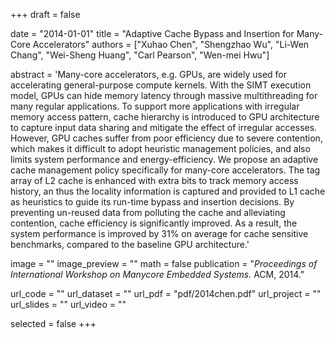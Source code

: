 +++
draft = false

date = "2014-01-01"
title = "Adaptive Cache Bypass and Insertion for Many-Core Accelerators"
authors = ["Xuhao Chen", "Shengzhao Wu", "Li-Wen Chang", "Wei-Sheng Huang", "Carl Pearson", "Wen-mei Hwu"]

abstract = 'Many-core accelerators, e.g. GPUs, are widely used for accelerating general-purpose compute kernels. With the SIMT execution model, GPUs can hide memory latency through massive multithreading for many regular applications. To support more applications with irregular memory access pattern, cache hierarchy is introduced to GPU architecture to capture input data sharing and mitigate the effect of irregular accesses. However, GPU caches suffer from poor efficiency due to severe contention, which makes it difficult to adopt heuristic management policies, and also limits system performance and energy-efficiency. We propose an adaptive cache management policy specifically for many-core accelerators. The tag array of L2 cache is enhanced with extra bits to track memory access history, an thus the locality information is captured and provided to L1 cache as heuristics to guide its run-time bypass and insertion decisions. By preventing un-reused data from polluting the cache and alleviating contention, cache efficiency is significantly improved. As a result, the system performance is improved by 31% on average for cache sensitive benchmarks, compared to the baseline GPU architecture.'

image = ""
image_preview = ""
math = false
publication = "*Proceedings of International Workshop on Manycore Embedded Systems.* ACM, 2014."

url_code = ""
url_dataset = ""
url_pdf = "pdf/2014chen.pdf"
url_project = ""
url_slides = ""
url_video = ""

selected = false
+++